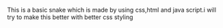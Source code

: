 This is a basic snake which is made by using css,html and java script.i will try to make this better with better css styling

